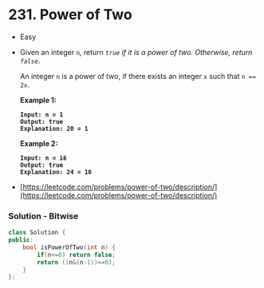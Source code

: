 # 231. Power of Two

* Easy
*   Given an integer `n`, return _`true` if it is a power of two. Otherwise, return `false`_.

    An integer `n` is a power of two, if there exists an integer `x` such that `n == 2x`.

    &#x20;

    **Example 1:**

    <pre><code><strong>Input: n = 1
    </strong><strong>Output: true
    </strong><strong>Explanation: 20 = 1
    </strong></code></pre>

    **Example 2:**

    <pre><code><strong>Input: n = 16
    </strong><strong>Output: true
    </strong><strong>Explanation: 24 = 16
    </strong></code></pre>
* [https://leetcode.com/problems/power-of-two/description/](https://leetcode.com/problems/power-of-two/description/)

### Solution - Bitwise

```cpp
class Solution {
public:
    bool isPowerOfTwo(int n) {
        if(n<=0) return false;
        return ((n&(n-1))==0);
    }
};
```
